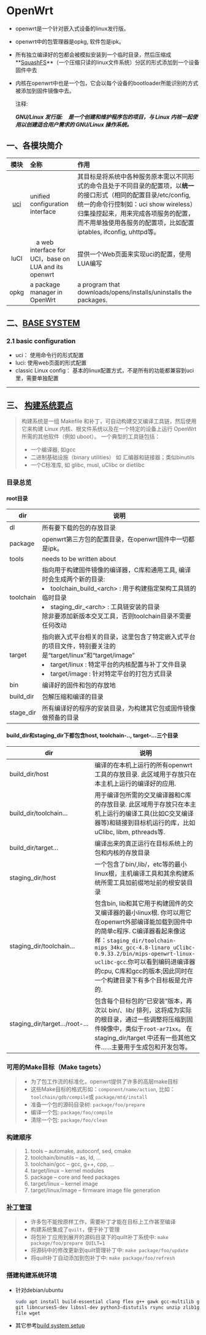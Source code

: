 # OpenWrt

- openwrt是一个针对嵌入式设备的linux发行版。
- openwrt中的包管理器是opkg, 软件包是ipk。
- 所有独立编译好的包都会被模拟安装到一个临时目录，然后压缩成**[SquashFS](https://en.wikipedia.org/wiki/SquashFS)**（一个压缩只读的linux文件系统）分区的形式添加到一个设备固件中去
- 内核在openwrt中也是一个包，它会以每个设备的bootloader所能识别的方式被添加到固件镜像中去。

    注释:

    ***GNU/Linux 发行版:　是一个创建和维护程序包的项目，与 Linux 内核一起使用以创建适合用户需求的 GNU/Linux 操作系统。***

## 一、各模块简介

模块|全称|作用
|:-:|:-|:-|
[uci](https://openwrt.org/docs/guide-user/base-system/uci)| unified configuration interface| 其目标是将系统中各种服务原本需以不同形式的命令且处于不同目录的配置项，以**统一**的接口形式（相同的配置目录/etc/config, 统一的命令行控制如：uci show wireless）归集操控起来，用来完成各项服务的配置，而不用单独使用各服务的配置项，比如配置iptables, ifconfig, uhttpd等。
luCI |　a web interface for UCI，base on LUA and its openwrt | 提供一个Web页面来实现uci的配置，使用LUA编写
opkg | a package manager in OpenWrt |  a program that downloads/opens/installs/uninstalls the packages. 

## 二、[BASE SYSTEM](https://openwrt.org/docs/guide-user/base-system/start)

### 2.1 basic configuration

- uci： 使用命令行的形式配置
- luci: 使用web页面的形式配置
- classic Linux config： 基本的linux配置方式，不是所有的功能都兼容到uci里，需要单独配置

------------

## 三、 [构建系统要点](https://openwrt.org/docs/guide-developer/toolchain/buildsystem_essentials)

> 构建系统是一组 Makefile 和补丁，可自动构建交叉编译工具链，然后使用它来构建 Linux 内核、根文件系统以及在一个特定的设备上运行 OpenWrt 所需的其他软件（例如 uboot）。  一个典型的工具链包括：
>
> - 一个编译器, 如gcc
> - 二进制基础设施（binary utilities） 如 汇编器和链接器；类似binutils
> - 一个C标准库, 如 glibc, musl, uClibc or dietlibc

### 目录总览

#### root目录

dir       | 说明
----------|------------------
dl        | 所有要下载的包的存放目录
package   | openwrt第三方包的配置目录，在openwrt固件中一切都是ipk。
tools     | needs to be written about
toolchain | 指向用于构建固件镜像的编译器，C库和通用工具, 编译时会生成两个新的目录: <li> toolchain_build_\<arch\> : 用于构建指定架构工具链的临时目录 <li>staging_dir_\<arch\> : 工具链安装的目录<br>除非要添加新版本交叉工具，否则toolchain目录不需要任何改动
target    | 指向嵌入式平台相关的目录，这里包含了特定嵌入式平台的项目文件，特别要关注的是“target/linux”和“target/image” <li>target/linux : 特定平台的内核配置与补丁文件目录 <li>target/image : 针对特定平台的打包方式目录
bin       | 编译好的固件和包的存放地
build_dir | 包解压缩和编译的目录
stage_dir | 所有编译好的程序的安装目录，为构建其它包或固件镜像做预备的目录

#### build_dir和staging_dir下都包含host, toolchain-.., target-...三个目录
  
dir                        | 说明
---------------------------|---------------------------------
build_dir/host             | 编译的在本机上运行的所有openwrt工具的存放目录. 此区域用于存放只在本主机上运行的编译好的应用.
build_dir/toolchain…       | 用于编译包所需的交叉编译器和C库的存放目录. 此区域用于存放只在本主机上运行的编译工具(比如C交叉编译器等)和链接到目标机运行的库，比如uClibc, libm, pthreads等.
build_dir/target…          | 编译出来的真正运行在目标系统上的包和内核的存放目录
staging_dir/host           | 一个包含了bin/,lib/，etc等的最小linux根，主机编译工具和其余构建系统所需工具加前缀地址前的根安装目录
staging_dir/toolchain…     | 包含bin, lib和其它用于构建固件的交叉编译器的最小linux根. 你可以用它在openwrt外部编译能加载到固件中的简单c程序. C编译器看起来像这样：`staging_dir/toolchain-mips_34kc_gcc-4.8-linaro_uClibc-0.9.33.2/bin/mips-openwrt-linux-uclibc-gcc`.你可以看到编码进编译器的cpu, C库和gcc的版本;因此同时在一个构建目录下有多个目标板是允许的.
staging_dir/target…/root-… | 包含每个目标包的“已安装”版本，再次以 bin/、lib/ 排列，这将成为实际的根目录，通过一些调整将压缩到固件映像中，类似于`root-ar71xx`。  在 staging_dir/target 中还有一些其他文件……主要用于生成包和开发包等。

### 可用的Make目标（Make tagets）

> - 为了包工作流的标准化，openwrt提供了许多的高层make目标
> - 这些Make目标的格式形如：`component/name/action`, 比如： `toolchain/gdb/compile`或 `package/mtd/install`
> - 准备一个包的源码目录树: `package/foo/prepare`
> - 编译一个包: `package/foo/compile`
> - 清除一个包: `package/foo/clean`

### 构建顺序

> 1. tools – automake, autoconf, sed, cmake
> 1. toolchain/binutils – as, ld, …
> 1. toolchain/gcc – gcc, g++, cpp, …
> 1. target/linux – kernel modules
> 1. package – core and feed packages
> 1. target/linux – kernel image
> 1. target/linux/image – firmware image file generation

### [补丁管理](./patch.md)

> - 许多包不能按原样工作，需要补丁才能在目标上工作甚至编译
> - 构建系统集成了`quilt`，便于补丁管理
> - 将包补丁应用到展开的源码目录下的quilt补丁系统中: `make package/foo/prepare QUILT=1`
> - 将源码中的修改更新到quilt管理补丁中: `make package/foo/update`
> - 将quilt补丁自动添加到包补丁中: `make package/foo/refresh`

### 搭建构建系统环境

- 针对debian/ubuntu

    ```sh
    sudo apt install build-essential clang flex g++ gawk gcc-multilib gettext \
    git libncurses5-dev libssl-dev python3-distutils rsync unzip zlib1g-dev \
    file wget
    ```

- 其它参考[build system setup](https://openwrt.org/docs/guide-developer/toolchain/install-buildsystem)
